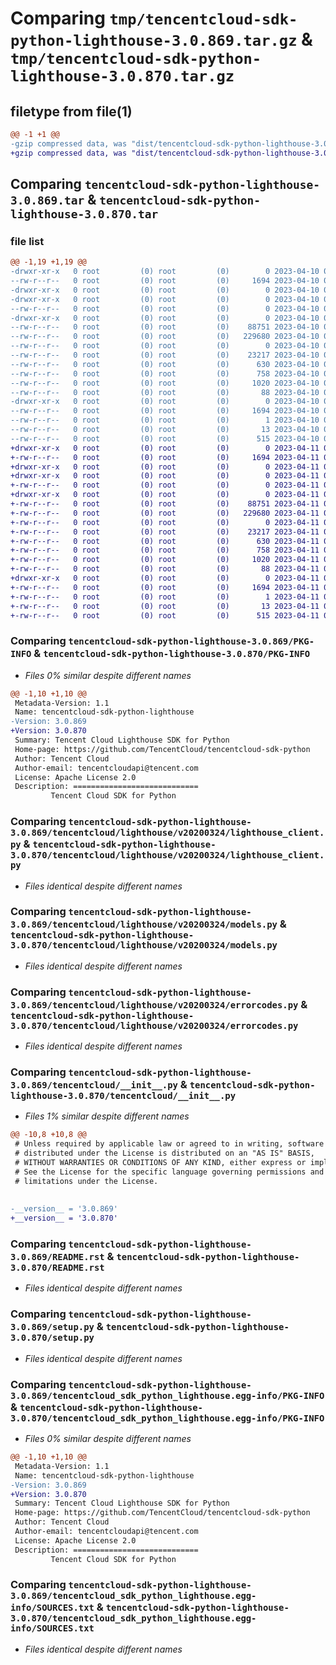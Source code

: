# Comparing `tmp/tencentcloud-sdk-python-lighthouse-3.0.869.tar.gz` & `tmp/tencentcloud-sdk-python-lighthouse-3.0.870.tar.gz`

## filetype from file(1)

```diff
@@ -1 +1 @@
-gzip compressed data, was "dist/tencentcloud-sdk-python-lighthouse-3.0.869.tar", last modified: Mon Apr 10 03:08:40 2023, max compression
+gzip compressed data, was "dist/tencentcloud-sdk-python-lighthouse-3.0.870.tar", last modified: Tue Apr 11 03:42:10 2023, max compression
```

## Comparing `tencentcloud-sdk-python-lighthouse-3.0.869.tar` & `tencentcloud-sdk-python-lighthouse-3.0.870.tar`

### file list

```diff
@@ -1,19 +1,19 @@
-drwxr-xr-x   0 root         (0) root         (0)        0 2023-04-10 03:08:40.000000 tencentcloud-sdk-python-lighthouse-3.0.869/
--rw-r--r--   0 root         (0) root         (0)     1694 2023-04-10 03:08:40.000000 tencentcloud-sdk-python-lighthouse-3.0.869/PKG-INFO
-drwxr-xr-x   0 root         (0) root         (0)        0 2023-04-10 03:08:40.000000 tencentcloud-sdk-python-lighthouse-3.0.869/tencentcloud/
-drwxr-xr-x   0 root         (0) root         (0)        0 2023-04-10 03:08:40.000000 tencentcloud-sdk-python-lighthouse-3.0.869/tencentcloud/lighthouse/
--rw-r--r--   0 root         (0) root         (0)        0 2023-04-10 03:08:40.000000 tencentcloud-sdk-python-lighthouse-3.0.869/tencentcloud/lighthouse/__init__.py
-drwxr-xr-x   0 root         (0) root         (0)        0 2023-04-10 03:08:40.000000 tencentcloud-sdk-python-lighthouse-3.0.869/tencentcloud/lighthouse/v20200324/
--rw-r--r--   0 root         (0) root         (0)    88751 2023-04-10 03:08:40.000000 tencentcloud-sdk-python-lighthouse-3.0.869/tencentcloud/lighthouse/v20200324/lighthouse_client.py
--rw-r--r--   0 root         (0) root         (0)   229680 2023-04-10 03:08:40.000000 tencentcloud-sdk-python-lighthouse-3.0.869/tencentcloud/lighthouse/v20200324/models.py
--rw-r--r--   0 root         (0) root         (0)        0 2023-04-10 03:08:40.000000 tencentcloud-sdk-python-lighthouse-3.0.869/tencentcloud/lighthouse/v20200324/__init__.py
--rw-r--r--   0 root         (0) root         (0)    23217 2023-04-10 03:08:40.000000 tencentcloud-sdk-python-lighthouse-3.0.869/tencentcloud/lighthouse/v20200324/errorcodes.py
--rw-r--r--   0 root         (0) root         (0)      630 2023-04-10 03:08:40.000000 tencentcloud-sdk-python-lighthouse-3.0.869/tencentcloud/__init__.py
--rw-r--r--   0 root         (0) root         (0)      758 2023-04-10 03:08:40.000000 tencentcloud-sdk-python-lighthouse-3.0.869/README.rst
--rw-r--r--   0 root         (0) root         (0)     1020 2023-04-10 03:08:40.000000 tencentcloud-sdk-python-lighthouse-3.0.869/setup.py
--rw-r--r--   0 root         (0) root         (0)       88 2023-04-10 03:08:40.000000 tencentcloud-sdk-python-lighthouse-3.0.869/setup.cfg
-drwxr-xr-x   0 root         (0) root         (0)        0 2023-04-10 03:08:40.000000 tencentcloud-sdk-python-lighthouse-3.0.869/tencentcloud_sdk_python_lighthouse.egg-info/
--rw-r--r--   0 root         (0) root         (0)     1694 2023-04-10 03:08:40.000000 tencentcloud-sdk-python-lighthouse-3.0.869/tencentcloud_sdk_python_lighthouse.egg-info/PKG-INFO
--rw-r--r--   0 root         (0) root         (0)        1 2023-04-10 03:08:40.000000 tencentcloud-sdk-python-lighthouse-3.0.869/tencentcloud_sdk_python_lighthouse.egg-info/dependency_links.txt
--rw-r--r--   0 root         (0) root         (0)       13 2023-04-10 03:08:40.000000 tencentcloud-sdk-python-lighthouse-3.0.869/tencentcloud_sdk_python_lighthouse.egg-info/top_level.txt
--rw-r--r--   0 root         (0) root         (0)      515 2023-04-10 03:08:40.000000 tencentcloud-sdk-python-lighthouse-3.0.869/tencentcloud_sdk_python_lighthouse.egg-info/SOURCES.txt
+drwxr-xr-x   0 root         (0) root         (0)        0 2023-04-11 03:42:10.000000 tencentcloud-sdk-python-lighthouse-3.0.870/
+-rw-r--r--   0 root         (0) root         (0)     1694 2023-04-11 03:42:10.000000 tencentcloud-sdk-python-lighthouse-3.0.870/PKG-INFO
+drwxr-xr-x   0 root         (0) root         (0)        0 2023-04-11 03:42:10.000000 tencentcloud-sdk-python-lighthouse-3.0.870/tencentcloud/
+drwxr-xr-x   0 root         (0) root         (0)        0 2023-04-11 03:42:10.000000 tencentcloud-sdk-python-lighthouse-3.0.870/tencentcloud/lighthouse/
+-rw-r--r--   0 root         (0) root         (0)        0 2023-04-11 03:42:10.000000 tencentcloud-sdk-python-lighthouse-3.0.870/tencentcloud/lighthouse/__init__.py
+drwxr-xr-x   0 root         (0) root         (0)        0 2023-04-11 03:42:10.000000 tencentcloud-sdk-python-lighthouse-3.0.870/tencentcloud/lighthouse/v20200324/
+-rw-r--r--   0 root         (0) root         (0)    88751 2023-04-11 03:42:10.000000 tencentcloud-sdk-python-lighthouse-3.0.870/tencentcloud/lighthouse/v20200324/lighthouse_client.py
+-rw-r--r--   0 root         (0) root         (0)   229680 2023-04-11 03:42:10.000000 tencentcloud-sdk-python-lighthouse-3.0.870/tencentcloud/lighthouse/v20200324/models.py
+-rw-r--r--   0 root         (0) root         (0)        0 2023-04-11 03:42:10.000000 tencentcloud-sdk-python-lighthouse-3.0.870/tencentcloud/lighthouse/v20200324/__init__.py
+-rw-r--r--   0 root         (0) root         (0)    23217 2023-04-11 03:42:10.000000 tencentcloud-sdk-python-lighthouse-3.0.870/tencentcloud/lighthouse/v20200324/errorcodes.py
+-rw-r--r--   0 root         (0) root         (0)      630 2023-04-11 03:42:10.000000 tencentcloud-sdk-python-lighthouse-3.0.870/tencentcloud/__init__.py
+-rw-r--r--   0 root         (0) root         (0)      758 2023-04-11 03:42:10.000000 tencentcloud-sdk-python-lighthouse-3.0.870/README.rst
+-rw-r--r--   0 root         (0) root         (0)     1020 2023-04-11 03:42:10.000000 tencentcloud-sdk-python-lighthouse-3.0.870/setup.py
+-rw-r--r--   0 root         (0) root         (0)       88 2023-04-11 03:42:10.000000 tencentcloud-sdk-python-lighthouse-3.0.870/setup.cfg
+drwxr-xr-x   0 root         (0) root         (0)        0 2023-04-11 03:42:10.000000 tencentcloud-sdk-python-lighthouse-3.0.870/tencentcloud_sdk_python_lighthouse.egg-info/
+-rw-r--r--   0 root         (0) root         (0)     1694 2023-04-11 03:42:10.000000 tencentcloud-sdk-python-lighthouse-3.0.870/tencentcloud_sdk_python_lighthouse.egg-info/PKG-INFO
+-rw-r--r--   0 root         (0) root         (0)        1 2023-04-11 03:42:10.000000 tencentcloud-sdk-python-lighthouse-3.0.870/tencentcloud_sdk_python_lighthouse.egg-info/dependency_links.txt
+-rw-r--r--   0 root         (0) root         (0)       13 2023-04-11 03:42:10.000000 tencentcloud-sdk-python-lighthouse-3.0.870/tencentcloud_sdk_python_lighthouse.egg-info/top_level.txt
+-rw-r--r--   0 root         (0) root         (0)      515 2023-04-11 03:42:10.000000 tencentcloud-sdk-python-lighthouse-3.0.870/tencentcloud_sdk_python_lighthouse.egg-info/SOURCES.txt
```

### Comparing `tencentcloud-sdk-python-lighthouse-3.0.869/PKG-INFO` & `tencentcloud-sdk-python-lighthouse-3.0.870/PKG-INFO`

 * *Files 0% similar despite different names*

```diff
@@ -1,10 +1,10 @@
 Metadata-Version: 1.1
 Name: tencentcloud-sdk-python-lighthouse
-Version: 3.0.869
+Version: 3.0.870
 Summary: Tencent Cloud Lighthouse SDK for Python
 Home-page: https://github.com/TencentCloud/tencentcloud-sdk-python
 Author: Tencent Cloud
 Author-email: tencentcloudapi@tencent.com
 License: Apache License 2.0
 Description: ============================
         Tencent Cloud SDK for Python
```

### Comparing `tencentcloud-sdk-python-lighthouse-3.0.869/tencentcloud/lighthouse/v20200324/lighthouse_client.py` & `tencentcloud-sdk-python-lighthouse-3.0.870/tencentcloud/lighthouse/v20200324/lighthouse_client.py`

 * *Files identical despite different names*

### Comparing `tencentcloud-sdk-python-lighthouse-3.0.869/tencentcloud/lighthouse/v20200324/models.py` & `tencentcloud-sdk-python-lighthouse-3.0.870/tencentcloud/lighthouse/v20200324/models.py`

 * *Files identical despite different names*

### Comparing `tencentcloud-sdk-python-lighthouse-3.0.869/tencentcloud/lighthouse/v20200324/errorcodes.py` & `tencentcloud-sdk-python-lighthouse-3.0.870/tencentcloud/lighthouse/v20200324/errorcodes.py`

 * *Files identical despite different names*

### Comparing `tencentcloud-sdk-python-lighthouse-3.0.869/tencentcloud/__init__.py` & `tencentcloud-sdk-python-lighthouse-3.0.870/tencentcloud/__init__.py`

 * *Files 1% similar despite different names*

```diff
@@ -10,8 +10,8 @@
 # Unless required by applicable law or agreed to in writing, software
 # distributed under the License is distributed on an "AS IS" BASIS,
 # WITHOUT WARRANTIES OR CONDITIONS OF ANY KIND, either express or implied.
 # See the License for the specific language governing permissions and
 # limitations under the License.
 
 
-__version__ = '3.0.869'
+__version__ = '3.0.870'
```

### Comparing `tencentcloud-sdk-python-lighthouse-3.0.869/README.rst` & `tencentcloud-sdk-python-lighthouse-3.0.870/README.rst`

 * *Files identical despite different names*

### Comparing `tencentcloud-sdk-python-lighthouse-3.0.869/setup.py` & `tencentcloud-sdk-python-lighthouse-3.0.870/setup.py`

 * *Files identical despite different names*

### Comparing `tencentcloud-sdk-python-lighthouse-3.0.869/tencentcloud_sdk_python_lighthouse.egg-info/PKG-INFO` & `tencentcloud-sdk-python-lighthouse-3.0.870/tencentcloud_sdk_python_lighthouse.egg-info/PKG-INFO`

 * *Files 0% similar despite different names*

```diff
@@ -1,10 +1,10 @@
 Metadata-Version: 1.1
 Name: tencentcloud-sdk-python-lighthouse
-Version: 3.0.869
+Version: 3.0.870
 Summary: Tencent Cloud Lighthouse SDK for Python
 Home-page: https://github.com/TencentCloud/tencentcloud-sdk-python
 Author: Tencent Cloud
 Author-email: tencentcloudapi@tencent.com
 License: Apache License 2.0
 Description: ============================
         Tencent Cloud SDK for Python
```

### Comparing `tencentcloud-sdk-python-lighthouse-3.0.869/tencentcloud_sdk_python_lighthouse.egg-info/SOURCES.txt` & `tencentcloud-sdk-python-lighthouse-3.0.870/tencentcloud_sdk_python_lighthouse.egg-info/SOURCES.txt`

 * *Files identical despite different names*

